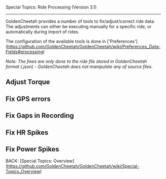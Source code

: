 Special Topics: Ride Processing (Version 3.1)
***

GoldenCheetah provides a number of tools to fix/adjust/correct ride data. The adjustments can either be executing manually for a specific ride, or automatically during import of rides.

The configuration of the available tools is done in ['Preferences'] (https://github.com/GoldenCheetah/GoldenCheetah/wiki/Preferences_Data-Fields#processing)


_Note: The fixes are only done to the ride file stored in GoldenCheetah format (.json) - GoldenCheetah does not manipulate any of source files._

## Adjust Torque

## Fix GPS errors

## Fix Gaps in Recording

## Fix HR Spikes

## Fix Power Spikes


BACK: [Special Topics: Overview] (https://github.com/GoldenCheetah/GoldenCheetah/wiki/Special-Topics_Overview)